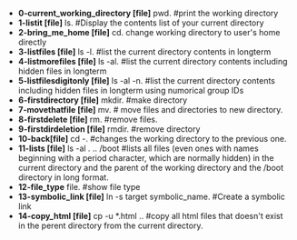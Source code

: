 - **0-current_working_directory [file]**
 pwd. #print the working directory
- **1-listit [file]**
 ls. #Display the contents list of your current directory
- **2-bring_me_home [file]**
cd. change working directory to user's home directly
- **3-listfiles [file]**
ls -l. #list the current directory contents in longterm
- **4-listmorefiles [file]**
ls -al. #list the current directory contents including hidden files in longterm
- **5-listfilesdigitonly [file]**
ls -al -n. #list the current directory contents including hidden files in longterm using numorical group IDs 
- **6-firstdirectory [file]**
mkdir. #make directory
- **7-movethatfile [file]** 
mv. # move files and directories to new directory.
- **8-firstdelete [file]**
rm. #remove files.
- **9-firstdirdeletion [file]**
rmdir. #remove directory
- **10-back[file]**
cd -. #changes the working directory to the previous one.
- **11-lists [file]**
ls -al . .. /boot  #lists all files (even ones with names beginning with a period character, which are normally hidden) in the current directory and the parent of the working directory and the /boot directory in long format.
- **12-file_type**
file. #show file type
- **13-symbolic_link [file]**
ln -s target symbolic_name. #Create a symbolic link
- **14-copy_html [file]**
cp -u *.html ..  #copy all html files that doesn't exist in the perent directory from the current directory.

